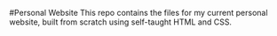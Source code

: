 #Personal Website
This repo contains the files for my current personal website, built from scratch using self-taught HTML and CSS.